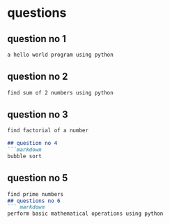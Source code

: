 # questions
## question no 1
```markdown
a hello world program using python
```
## question no 2
```markdown
find sum of 2 numbers using python
```
## question no 3
```markdown
find factorial of a number

## question no 4
```markdown
bubble sort
```
## question no 5
```markdown
find prime numbers
## questions no 6
``` markdown
perform basic mathematical operations using python
```
